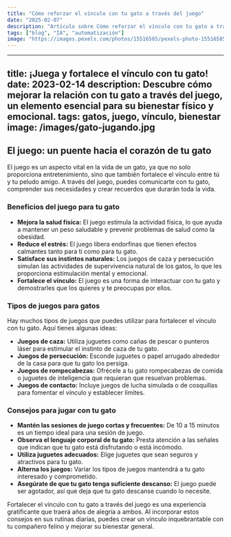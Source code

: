 ```yaml
---
title: "Cómo reforzar el vínculo con tu gato a través del juego"
date: "2025-02-07"
description: "Artículo sobre Cómo reforzar el vínculo con tu gato a través del juego"
tags: ["blog", "IA", "automatización"]
image: "https://images.pexels.com/photos/15516585/pexels-photo-15516585.jpeg?auto=compress&cs=tinysrgb&h=350"
---
```


---
title: ¡Juega y fortalece el vínculo con tu gato!
date: 2023-02-14
description: Descubre cómo mejorar la relación con tu gato a través del juego, un elemento esencial para su bienestar físico y emocional.
tags: gatos, juego, vínculo, bienestar
image: /images/gato-jugando.jpg
---

## El juego: un puente hacia el corazón de tu gato

El juego es un aspecto vital en la vida de un gato, ya que no solo proporciona entretenimiento, sino que también fortalece el vínculo entre tú y tu peludo amigo. A través del juego, puedes comunicarte con tu gato, comprender sus necesidades y crear recuerdos que durarán toda la vida.

### Beneficios del juego para tu gato

* **Mejora la salud física:** El juego estimula la actividad física, lo que ayuda a mantener un peso saludable y prevenir problemas de salud como la obesidad.
* **Reduce el estrés:** El juego libera endorfinas que tienen efectos calmantes tanto para ti como para tu gato.
* **Satisface sus instintos naturales:** Los juegos de caza y persecución simulan las actividades de supervivencia natural de los gatos, lo que les proporciona estimulación mental y emocional.
* **Fortalece el vínculo:** El juego es una forma de interactuar con tu gato y demostrarles que los quieres y te preocupas por ellos.

### Tipos de juegos para gatos

Hay muchos tipos de juegos que puedes utilizar para fortalecer el vínculo con tu gato. Aquí tienes algunas ideas:

* **Juegos de caza:** Utiliza juguetes como cañas de pescar o punteros láser para estimular el instinto de caza de tu gato.
* **Juegos de persecución:** Esconde juguetes o papel arrugado alrededor de la casa para que tu gato los persiga.
* **Juegos de rompecabezas:** Ofrécele a tu gato rompecabezas de comida o juguetes de inteligencia que requieran que resuelvan problemas.
* **Juegos de contacto:** Incluye juegos de lucha simulada o de cosquillas para fomentar el vínculo y establecer límites.

### Consejos para jugar con tu gato

* **Mantén las sesiones de juego cortas y frecuentes:** De 10 a 15 minutos es un tiempo ideal para una sesión de juego.
* **Observa el lenguaje corporal de tu gato:** Presta atención a las señales que indican que tu gato está disfrutando o está incómodo.
* **Utiliza juguetes adecuados:** Elige juguetes que sean seguros y atractivos para tu gato.
* **Alterna los juegos:** Variar los tipos de juegos mantendrá a tu gato interesado y comprometido.
* **Asegúrate de que tu gato tenga suficiente descanso:** El juego puede ser agotador, así que deja que tu gato descanse cuando lo necesite.

Fortalecer el vínculo con tu gato a través del juego es una experiencia gratificante que traerá años de alegría a ambos. Al incorporar estos consejos en sus rutinas diarias, puedes crear un vínculo inquebrantable con tu compañero felino y mejorar su bienestar general.